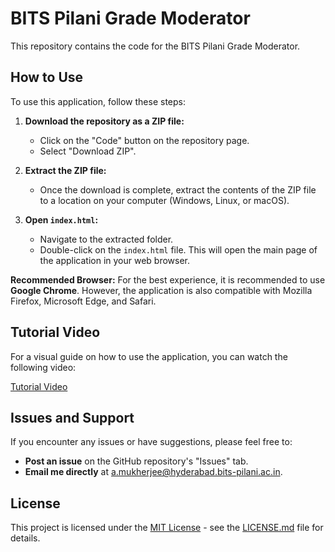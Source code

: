 # BITS Pilani Grade Moderator

This repository contains the code for the BITS Pilani Grade Moderator.

## How to Use

To use this application, follow these steps:

1.  **Download the repository as a ZIP file:**
    * Click on the "Code" button on the repository page.
    * Select "Download ZIP".

2.  **Extract the ZIP file:**
    * Once the download is complete, extract the contents of the ZIP file to a location on your computer (Windows, Linux, or macOS).

3.  **Open `index.html`:**
    * Navigate to the extracted folder.
    * Double-click on the `index.html` file. This will open the main page of the application in your web browser.

**Recommended Browser:** For the best experience, it is recommended to use **Google Chrome**. However, the application is also compatible with Mozilla Firefox, Microsoft Edge, and Safari.

## Tutorial Video

For a visual guide on how to use the application, you can watch the following video:

[Tutorial Video](https://www.youtube.com/watch?v=-dX6KwiFTj4)

## Issues and Support

If you encounter any issues or have suggestions, please feel free to:

* **Post an issue** on the GitHub repository's "Issues" tab.
* **Email me directly** at <a href="mailto:a.mukherjee@hyderabad.bits-pilani.ac.in">a.mukherjee@hyderabad.bits-pilani.ac.in</a>.

## License

This project is licensed under the [MIT License](LICENSE) - see the [LICENSE.md](LICENSE.md) file for details.
